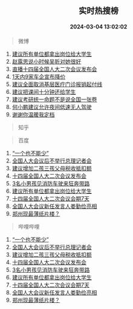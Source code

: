 <div align="center"><h2>实时热搜榜</h2><h4>2024-03-04 13:02:02</h4></div>

> 微博  

1. [建议所有单位都拿出岗位给大学生](https://s.weibo.com/weibo?q=%23%E5%BB%BA%E8%AE%AE%E6%89%80%E6%9C%89%E5%8D%95%E4%BD%8D%E9%83%BD%E6%8B%BF%E5%87%BA%E5%B2%97%E4%BD%8D%E7%BB%99%E5%A4%A7%E5%AD%A6%E7%94%9F%23&t=31&band_rank=1&Refer=top)<br />
2. [赵露思说小时候吴昕对她很好](https://s.weibo.com/weibo?q=%23%E8%B5%B5%E9%9C%B2%E6%80%9D%E8%AF%B4%E5%B0%8F%E6%97%B6%E5%80%99%E5%90%B4%E6%98%95%E5%AF%B9%E5%A5%B9%E5%BE%88%E5%A5%BD%23&t=31&band_rank=2&Refer=top)<br />
3. [直播十四届全国人大二次会议发布会](https://s.weibo.com/weibo?q=%23%E7%9B%B4%E6%92%AD%E5%8D%81%E5%9B%9B%E5%B1%8A%E5%85%A8%E5%9B%BD%E4%BA%BA%E5%A4%A7%E4%BA%8C%E6%AC%A1%E4%BC%9A%E8%AE%AE%E5%8F%91%E5%B8%83%E4%BC%9A%23&t=31&band_rank=3&Refer=top)<br />
4. [1天内9家车企宣布降价](https://s.weibo.com/weibo?q=%231%E5%A4%A9%E5%86%859%E5%AE%B6%E8%BD%A6%E4%BC%81%E5%AE%A3%E5%B8%83%E9%99%8D%E4%BB%B7%23&t=31&band_rank=4&Refer=top)<br />
5. [建议全面取消基层医疗门诊报销起付线](https://s.weibo.com/weibo?q=%23%E5%BB%BA%E8%AE%AE%E5%85%A8%E9%9D%A2%E5%8F%96%E6%B6%88%E5%9F%BA%E5%B1%82%E5%8C%BB%E7%96%97%E9%97%A8%E8%AF%8A%E6%8A%A5%E9%94%80%E8%B5%B7%E4%BB%98%E7%BA%BF%23&t=31&band_rank=5&Refer=top)<br />
6. [建议把课间十分钟还给学生](https://s.weibo.com/weibo?q=%23%E5%BB%BA%E8%AE%AE%E6%8A%8A%E8%AF%BE%E9%97%B4%E5%8D%81%E5%88%86%E9%92%9F%E8%BF%98%E7%BB%99%E5%AD%A6%E7%94%9F%23&t=31&band_rank=6&Refer=top)<br />
7. [建议考研统一命题不是说全国一张卷](https://s.weibo.com/weibo?q=%23%E5%BB%BA%E8%AE%AE%E8%80%83%E7%A0%94%E7%BB%9F%E4%B8%80%E5%91%BD%E9%A2%98%E4%B8%8D%E6%98%AF%E8%AF%B4%E5%85%A8%E5%9B%BD%E4%B8%80%E5%BC%A0%E5%8D%B7%23&t=31&band_rank=7&Refer=top)<br />
8. [何小鹏建议允许夜间低速无人驾驶](https://s.weibo.com/weibo?q=%23%E4%BD%95%E5%B0%8F%E9%B9%8F%E5%BB%BA%E8%AE%AE%E5%85%81%E8%AE%B8%E5%A4%9C%E9%97%B4%E4%BD%8E%E9%80%9F%E6%97%A0%E4%BA%BA%E9%A9%BE%E9%A9%B6%23&t=31&band_rank=8&Refer=top)<br />
9. [谢谢你温暖我定档](https://s.weibo.com/weibo?q=%23%E8%B0%A2%E8%B0%A2%E4%BD%A0%E6%B8%A9%E6%9A%96%E6%88%91%E5%AE%9A%E6%A1%A3%23&t=31&band_rank=9&Refer=top)<br />

> 知乎  


> 百度  

1. [“一个也不能少”](https://www.baidu.com/s?wd=%E2%80%9C%E4%B8%80%E4%B8%AA%E4%B9%9F%E4%B8%8D%E8%83%BD%E5%B0%91%E2%80%9D&sa=fyb_news&rsv_dl=fyb_news)<br />
2. [全国人大会议后不举行总理记者会](https://www.baidu.com/s?wd=%E5%85%A8%E5%9B%BD%E4%BA%BA%E5%A4%A7%E4%BC%9A%E8%AE%AE%E5%90%8E%E4%B8%8D%E4%B8%BE%E8%A1%8C%E6%80%BB%E7%90%86%E8%AE%B0%E8%80%85%E4%BC%9A&sa=fyb_news&rsv_dl=fyb_news)<br />
3. [建议增加二孩三孩父母税收抵扣额](https://www.baidu.com/s?wd=%E5%BB%BA%E8%AE%AE%E5%A2%9E%E5%8A%A0%E4%BA%8C%E5%AD%A9%E4%B8%89%E5%AD%A9%E7%88%B6%E6%AF%8D%E7%A8%8E%E6%94%B6%E6%8A%B5%E6%89%A3%E9%A2%9D&sa=fyb_news&rsv_dl=fyb_news)<br />
4. [十四届全国人大二次会议发布会](https://www.baidu.com/s?wd=%E5%8D%81%E5%9B%9B%E5%B1%8A%E5%85%A8%E5%9B%BD%E4%BA%BA%E5%A4%A7%E4%BA%8C%E6%AC%A1%E4%BC%9A%E8%AE%AE%E5%8F%91%E5%B8%83%E4%BC%9A&sa=fyb_news&rsv_dl=fyb_news)<br />
5. [3名小男孩见消防车驶来狂奔带路](https://www.baidu.com/s?wd=3%E5%90%8D%E5%B0%8F%E7%94%B7%E5%AD%A9%E8%A7%81%E6%B6%88%E9%98%B2%E8%BD%A6%E9%A9%B6%E6%9D%A5%E7%8B%82%E5%A5%94%E5%B8%A6%E8%B7%AF&sa=fyb_news&rsv_dl=fyb_news)<br />
6. [建议所有单位都拿出岗位给大学生](https://www.baidu.com/s?wd=%E5%BB%BA%E8%AE%AE%E6%89%80%E6%9C%89%E5%8D%95%E4%BD%8D%E9%83%BD%E6%8B%BF%E5%87%BA%E5%B2%97%E4%BD%8D%E7%BB%99%E5%A4%A7%E5%AD%A6%E7%94%9F&sa=fyb_news&rsv_dl=fyb_news)<br />
7. [十四届全国人大二次会议会期7天](https://www.baidu.com/s?wd=%E5%8D%81%E5%9B%9B%E5%B1%8A%E5%85%A8%E5%9B%BD%E4%BA%BA%E5%A4%A7%E4%BA%8C%E6%AC%A1%E4%BC%9A%E8%AE%AE%E4%BC%9A%E6%9C%9F7%E5%A4%A9&sa=fyb_news&rsv_dl=fyb_news)<br />
8. [全国人大会议新任发言人娄勤俭亮相](https://www.baidu.com/s?wd=%E5%85%A8%E5%9B%BD%E4%BA%BA%E5%A4%A7%E4%BC%9A%E8%AE%AE%E6%96%B0%E4%BB%BB%E5%8F%91%E8%A8%80%E4%BA%BA%E5%A8%84%E5%8B%A4%E4%BF%AD%E4%BA%AE%E7%9B%B8&sa=fyb_news&rsv_dl=fyb_news)<br />
9. [郑州现最薄纸片楼？](https://www.baidu.com/s?wd=%E9%83%91%E5%B7%9E%E7%8E%B0%E6%9C%80%E8%96%84%E7%BA%B8%E7%89%87%E6%A5%BC%EF%BC%9F&sa=fyb_news&rsv_dl=fyb_news)<br />

> 哔哩哔哩  

1. [“一个也不能少”](https://www.baidu.com/s?wd=%E2%80%9C%E4%B8%80%E4%B8%AA%E4%B9%9F%E4%B8%8D%E8%83%BD%E5%B0%91%E2%80%9D&sa=fyb_news&rsv_dl=fyb_news)<br />
2. [全国人大会议后不举行总理记者会](https://www.baidu.com/s?wd=%E5%85%A8%E5%9B%BD%E4%BA%BA%E5%A4%A7%E4%BC%9A%E8%AE%AE%E5%90%8E%E4%B8%8D%E4%B8%BE%E8%A1%8C%E6%80%BB%E7%90%86%E8%AE%B0%E8%80%85%E4%BC%9A&sa=fyb_news&rsv_dl=fyb_news)<br />
3. [建议增加二孩三孩父母税收抵扣额](https://www.baidu.com/s?wd=%E5%BB%BA%E8%AE%AE%E5%A2%9E%E5%8A%A0%E4%BA%8C%E5%AD%A9%E4%B8%89%E5%AD%A9%E7%88%B6%E6%AF%8D%E7%A8%8E%E6%94%B6%E6%8A%B5%E6%89%A3%E9%A2%9D&sa=fyb_news&rsv_dl=fyb_news)<br />
4. [十四届全国人大二次会议发布会](https://www.baidu.com/s?wd=%E5%8D%81%E5%9B%9B%E5%B1%8A%E5%85%A8%E5%9B%BD%E4%BA%BA%E5%A4%A7%E4%BA%8C%E6%AC%A1%E4%BC%9A%E8%AE%AE%E5%8F%91%E5%B8%83%E4%BC%9A&sa=fyb_news&rsv_dl=fyb_news)<br />
5. [3名小男孩见消防车驶来狂奔带路](https://www.baidu.com/s?wd=3%E5%90%8D%E5%B0%8F%E7%94%B7%E5%AD%A9%E8%A7%81%E6%B6%88%E9%98%B2%E8%BD%A6%E9%A9%B6%E6%9D%A5%E7%8B%82%E5%A5%94%E5%B8%A6%E8%B7%AF&sa=fyb_news&rsv_dl=fyb_news)<br />
6. [建议所有单位都拿出岗位给大学生](https://www.baidu.com/s?wd=%E5%BB%BA%E8%AE%AE%E6%89%80%E6%9C%89%E5%8D%95%E4%BD%8D%E9%83%BD%E6%8B%BF%E5%87%BA%E5%B2%97%E4%BD%8D%E7%BB%99%E5%A4%A7%E5%AD%A6%E7%94%9F&sa=fyb_news&rsv_dl=fyb_news)<br />
7. [十四届全国人大二次会议会期7天](https://www.baidu.com/s?wd=%E5%8D%81%E5%9B%9B%E5%B1%8A%E5%85%A8%E5%9B%BD%E4%BA%BA%E5%A4%A7%E4%BA%8C%E6%AC%A1%E4%BC%9A%E8%AE%AE%E4%BC%9A%E6%9C%9F7%E5%A4%A9&sa=fyb_news&rsv_dl=fyb_news)<br />
8. [全国人大会议新任发言人娄勤俭亮相](https://www.baidu.com/s?wd=%E5%85%A8%E5%9B%BD%E4%BA%BA%E5%A4%A7%E4%BC%9A%E8%AE%AE%E6%96%B0%E4%BB%BB%E5%8F%91%E8%A8%80%E4%BA%BA%E5%A8%84%E5%8B%A4%E4%BF%AD%E4%BA%AE%E7%9B%B8&sa=fyb_news&rsv_dl=fyb_news)<br />
9. [郑州现最薄纸片楼？](https://www.baidu.com/s?wd=%E9%83%91%E5%B7%9E%E7%8E%B0%E6%9C%80%E8%96%84%E7%BA%B8%E7%89%87%E6%A5%BC%EF%BC%9F&sa=fyb_news&rsv_dl=fyb_news)<br />
